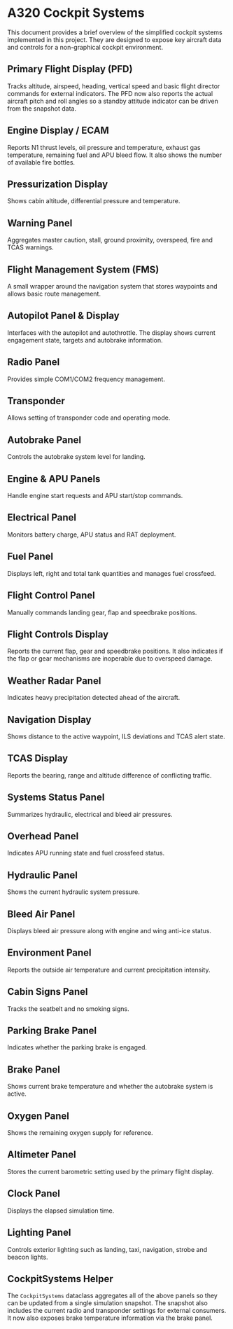 # A320 Cockpit Systems

This document provides a brief overview of the simplified cockpit systems
implemented in this project. They are designed to expose key aircraft data and
controls for a non-graphical cockpit environment.

## Primary Flight Display (PFD)
Tracks altitude, airspeed, heading, vertical speed and basic flight director
commands for external indicators. The PFD now also reports the actual aircraft
pitch and roll angles so a standby attitude indicator can be driven from the
snapshot data.

## Engine Display / ECAM
Reports N1 thrust levels, oil pressure and temperature, exhaust gas
temperature, remaining fuel and APU bleed flow. It also shows the number of
available fire bottles.

## Pressurization Display
Shows cabin altitude, differential pressure and temperature.

## Warning Panel
Aggregates master caution, stall, ground proximity, overspeed, fire and TCAS
warnings.

## Flight Management System (FMS)
A small wrapper around the navigation system that stores waypoints and allows
basic route management.

## Autopilot Panel & Display
Interfaces with the autopilot and autothrottle. The display shows current
engagement state, targets and autobrake information.

## Radio Panel
Provides simple COM1/COM2 frequency management.

## Transponder
Allows setting of transponder code and operating mode.

## Autobrake Panel
Controls the autobrake system level for landing.

## Engine & APU Panels
Handle engine start requests and APU start/stop commands.

## Electrical Panel
Monitors battery charge, APU status and RAT deployment.

## Fuel Panel
Displays left, right and total tank quantities and manages fuel crossfeed.

## Flight Control Panel
Manually commands landing gear, flap and speedbrake positions.

## Flight Controls Display
Reports the current flap, gear and speedbrake positions. It also indicates if
the flap or gear mechanisms are inoperable due to overspeed damage.

## Weather Radar Panel
Indicates heavy precipitation detected ahead of the aircraft.

## Navigation Display
Shows distance to the active waypoint, ILS deviations and TCAS alert state.

## TCAS Display
Reports the bearing, range and altitude difference of conflicting traffic.

## Systems Status Panel
Summarizes hydraulic, electrical and bleed air pressures.

## Overhead Panel
Indicates APU running state and fuel crossfeed status.

## Hydraulic Panel
Shows the current hydraulic system pressure.

## Bleed Air Panel
Displays bleed air pressure along with engine and wing anti-ice status.

## Environment Panel
Reports the outside air temperature and current precipitation intensity.

## Cabin Signs Panel
Tracks the seatbelt and no smoking signs.

## Parking Brake Panel
Indicates whether the parking brake is engaged.

## Brake Panel
Shows current brake temperature and whether the autobrake system is active.

## Oxygen Panel
Shows the remaining oxygen supply for reference.

## Altimeter Panel
Stores the current barometric setting used by the primary flight
display.

## Clock Panel
Displays the elapsed simulation time.

## Lighting Panel
Controls exterior lighting such as landing, taxi, navigation, strobe and beacon
lights.

## CockpitSystems Helper
The `CockpitSystems` dataclass aggregates all of the above panels so they can
be updated from a single simulation snapshot. The snapshot also includes the
current radio and transponder settings for external consumers.
It now also exposes brake temperature information via the brake panel.

